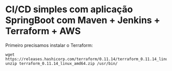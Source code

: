 # CI/CD simples com aplicação SpringBoot com Maven + Jenkins + Terraform + AWS
Primeiro precisamos instalar o Terraform:

```
wget https://releases.hashicorp.com/terraform/0.11.14/terraform_0.11.14_linux_amd64.zip
unzip terraform_0.11.14_linux_amd64.zip /usr/bin/
```

